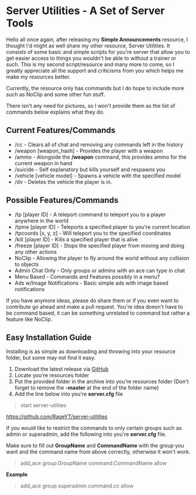 # Server Utilities - A Set of Server Tools
Hello all once again, after releasing my **Simple Announcements** resource, I thought I'd might as well share my other resource, Server Utilities. It consists of some basic and simple scripts for you're server that allow you to get easier access to things you wouldn't be able to without a trainer or such. This is my second script/resource and many more to come, so I greatly appreciate all the support and criticisms from you which helps me make my resources better.

Currently, the resource only has commands but I do hope to include more such as NoClip and some other fun stuff.

There isn't any need for pictures, so I won't provide them as the list of commands below explains what they do.

## Current Features/Commands
- /cc - Clears all of chat and removing any commands left in the history
- /weapon [weapon_hash] - Provides the player with a weapon
- /ammo - Alongside the **/weapon** command, this provides ammo for the current weapon in hand
- /suicide - Self explanatory but kills yourself and respawns you
- /vehicle [vehicle model] - Spawns a vehicle with the specified model
- /dv - Deletes the vehicle the player is in.

## Possible Features/Commands
- /tp [player ID] - A teleport command to teleport you to a player anywhere in the world
- /tpme [player ID] - Teleports a specified player to you're current location
- /tpcoords [x, y, z] - Will teleport you to the specified coordinates
- /kill [player ID] - Kills a specified player that is alive
- /freeze [player ID] - Stops the specified player from moving and doing any other actions
- NoClip - Allowing the player to fly around the world without any collision to objects
- Admin Chat Only - Only groups or admins with an ace can type in chat
- Menu Based - Commands and Features possibly in a menu?
- Ads w/Image Notifications - Basic simple ads with image based notifications

If you have anymore ideas, please do share them or if you even want to contribute go ahead and make a pull request. You're idea doesn't have to be command based, it can be something unrelated to command but rather a feature like NoClip.

## Easy Installation Guide
Installing is as simple as downloading and throwing into your resource folder, but some may not find it easy.

1. Download the latest release via [GitHub](https://github.com/RageYT/server-utilities/releases/latest)
2. Locate you're resources folder
3. Put the provided folder in the archive into you're resources folder (Don't forget to remove the **-master** at the end of the folder name)
4. Add the line below into you're **server.cfg** file

> start server-utilites

https://github.com/RageYT/server-utilities

If you would like to restrict the commands to only certain groups such as admin or superadmin, add the following into you're **server.cfg** file.

Make sure to fill out **GroupName** and **CommandName** with the group you want and the command name from above correctly, otherwise it won't work.

> add_ace group.GroupName command.CommandName allow

**Example**
> add_ace group.superadmin command.cc allow
